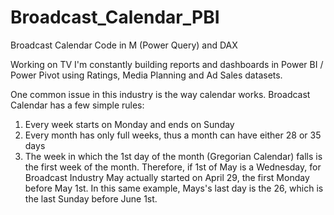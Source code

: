 # Broadcast_Calendar_PBI
Broadcast Calendar Code in M (Power Query) and DAX

Working on TV I'm constantly building reports and dashboards in Power BI / Power Pivot using Ratings, Media Planning and Ad Sales datasets.

One common issue in this industry is the way calendar works. Broadcast Calendar has a few simple rules:
1.	Every week starts on Monday and ends on Sunday
2.	Every month has only full weeks, thus a month can have either 28 or 35 days
3.	The week in which the 1st day of the month (Gregorian Calendar) falls is the first week of the month. Therefore, if 1st of May is a Wednesday, for Broadcast Industry May actually started on April 29, the first Monday before May 1st. In this same example, Mays's last day is the 26, which is the last Sunday before June 1st.
